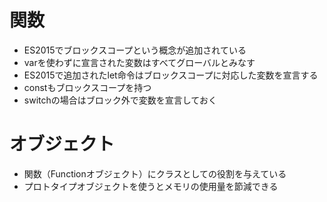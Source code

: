 # 関数
- ES2015でブロックスコープという概念が追加されている
- varを使わずに宣言された変数はすべてグローバルとみなす
- ES2015で追加されたlet命令はブロックスコープに対応した変数を宣言する
- constもブロックスコープを持つ
- switchの場合はブロック外で変数を宣言しておく

# オブジェクト
- 関数（Functionオブジェクト）にクラスとしての役割を与えている
- プロトタイプオブジェクトを使うとメモリの使用量を節減できる


